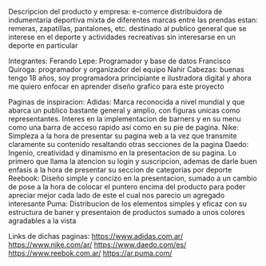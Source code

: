 Descripcion del producto y empresa:
e-comerce distribuidora de indumentaria deportiva mixta de diferentes marcas entre las prendas estan: remeras, zapatillas, pantalones, etc.
destinado al publico general que se interese en el deporte y actividades recreativas
sin interesarse en un deporte en particular 

Integrantes:
Ferando Lepe: Programador y base de datos 
Francisco Quiroga: programador y organizador del equipo
Nahir Cabezas: buenas tengo 18 años, soy programadora principiante e ilustradora digital y ahora me quiero enfocar en aprender diseño grafico para este proyecto

Paginas de inspiracion:
Adidas: Marca reconocida a nivel mundial y que abarca un publico bastante general y amplio, con figuras unicas como representantes. Interes en la implementacion de barners y en su menu como una barra de acceso rapido asi como en su pie de pagina.
Nike: Simpleza a la hora de presentar su pagina web a la vez que transmite claramente su contenido resaltando otras secciones de la pagina 
Daedo: Ingenio, creatividad y dinamismo en la presentacion de su pagina. Lo primero que llama la atencion su login y suscripcion, ademas de darle buen enfasis a la hora de presentar su seccion de categorias por deporte
Reebook: Diseño simple y concizo en la presentacion, sumado a un cambio de pose a la hora de colocar el puntero encima del producto para poder apreciar mejor cada lado de este el cual nos parecio un agregado interesante
Puma: Distribucion de los elementos simples y eficaz con su estructura de baner y presentaion de productos sumado a unos colores agradables a la vista

Links de dichas paginas:
https://www.adidas.com.ar/
https://www.nike.com/ar/
https://www.daedo.com/es/
https://www.reebok.com.ar/
https://ar.puma.com/
